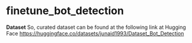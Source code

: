 # finetune_bot_detection

**Dataset**
So, curated dataset can be found at the following link at Hugging Face
https://huggingface.co/datasets/junaid1993/Dataset_Bot_Detection
